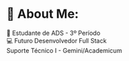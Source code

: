 # 💫 About Me:
🌱 Estudante de ADS - 3º Período <br>💻 Futuro Desenvolvedor Full Stack <br> Suporte Técnico I - Gemini/Academicum

